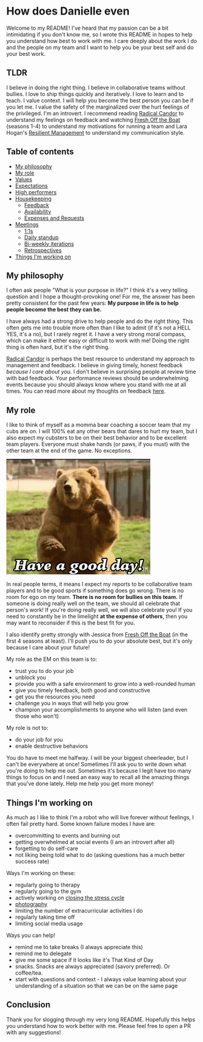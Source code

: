# How does Danielle even

Welcome to my README! I've heard that my passion can be a bit intimidating if you don't know me, so I wrote this README in hopes to help you understand how best to work with me. I care deeply about the work I do and the people on my team and I want to help you be your best self and do your best work.

## TLDR
I believe in doing the right thing. I believe in collaborative teams without bullies. I love to ship things quickly and iteratively. I love to learn and to teach. I value context. I will help you become the best person you can be if you let me. I value the safety of the marginalized over the hurt feelings of the privileged. I'm an introvert. I recommend reading [Radical Candor](https://www.blinkist.com/en/books/radical-candor-en/) to understand my feelings on feedback and watching [Fresh Off the Boat](https://en.wikipedia.org/wiki/Fresh_Off_the_Boat) (seasons 1-4) to understand my motivations for running a team and Lara Hogan's [Resilient Management](https://abookapart.com/products/resilient-management) to understand my communication style.

## Table of contents
- [My philosophy](#my-philosophy)
- [My role](#my-role)
- [Values](docs/values.md)
- [Expectations](docs/expectations.md)
- [High performers](docs/high-performers.md)
- [Housekeeping](docs/housekeeping.md)
  - [Feedback](docs/housekeeping.md#feedback)
  - [Availability](docs/housekeeping.md#availability)
  - [Expenses and Requests](docs/housekeeping.md#expenses-and-requests)
- [Meetings](docs/meetings.md)
  - [1:1s](docs/meetings.md#11s)
  - [Daily standup](docs/meetings.md#daily-standup)
  - [Bi-weekly iterations](docs/meetings.md#biweekly-iterations)
  - [Retrospectives](docs/meetings.md#retrospectives)
- [Things I'm working on](#things-im-working-on)

## My philosophy

I often ask people "What is your purpose in life?" I think it's a very telling question and I hope a thought-provoking one! For me, the answer has been pretty consistent for the past few years: **My purpose in life is to help people become the best they can be.**

I have always had a strong drive to help people and do the right thing. This often gets me into trouble more often than I like to admit (if it's not a HELL YES, it's a no), but I rarely regret it. I have a very strong moral compass, which can make it either easy or difficult to work with me! Doing the right thing is often hard, but it's the right thing.

[Radical Candor](https://www.blinkist.com/en/books/radical-candor-en/) is perhaps the best resource to understand my approach to management and feedback. I believe in giving timely, honest feedback _because I care about you._ I don't believe in surprising people at review time with bad feedback. Your performance reviews should be underwhelming events because you should always know where you stand with me at all times. You can read more about my thoughts on feedback [here](https://medium.com/@tsunamino/setting-goals-with-your-engineers-that-dont-completely-suck-cb76b87e4275).

## My role

I like to think of myself as a momma bear coaching a soccer team that my cubs are on. I will 100% eat any other bears that dares to hurt my team, but I also expect my cubsters to be on their best behavior and to be excellent team players. Everyone must shake hands (or paws, if you must) with the other team at the end of the game. No exceptions.

![obligatory bear gif](bear.gif)

In real people terms, it means I expect my reports to be collaborative team players and to be good sports if something does go wrong. There is no room for ego on my team. **There is no room for bullies on this team.** If someone is doing really well on the team, we should all celebrate that person's work! If you're doing really well, we will also celebrate you! If you need to constantly be in the limelight **at the expense of others**, then you may want to reconsider if this is the best fit for you.

I also identify pretty strongly with Jessica from [Fresh Off the Boat](https://en.wikipedia.org/wiki/Fresh_Off_the_Boat) (in the first 4 seasons at least). I'll push you to do your absolute best, but it's only because I care about your future!

My role as the EM on this team is to:

- trust you to do your job
- unblock you
- provide you with a safe environment to grow into a well-rounded human
- give you timely feedback, both good and constructive
- get you the resources you need
- challenge you in ways that will help you grow
- champion your accomplishments to anyone who will listen (and even those who won't)

My role is not to:

- do your job for you
- enable destructive behaviors

You do have to meet me halfway. I will be your biggest cheerleader, but I can't be everywhere at once! Sometimes I'll ask you to write down what you're doing to help me out. Sometimes it's because I legit have too many things to focus on and I need an easy way to recall all the amazing things that you've done lately. Help me help you get more money!


## Things I'm working on

As much as I like to think I'm a robot who will live forever without feelings, I often fail pretty hard. Some known failure modes I have are:

- overcommitting to events and burning out
- getting overwhelmed at social events (I am an introvert after all)
- forgetting to do self-care
- not liking being told what to do (asking questions has a much better success rate)

Ways I'm working on these:
- regularly going to therapy
- regularly going to the gym
- actively working on [closing the stress cycle](https://www.amazon.com/Burnout-Secret-Unlocking-Stress-Cycle-ebook/dp/B07DT4GW16/ref=tmm_kin_swatch_0?_encoding=UTF8&qid=1567181581&sr=8-1)
- [photography](https://instagram.com/danielleleongphoto)
- limiting the number of extracurricular activities I do
- regularly taking time off
- limiting social media usage

Ways you can help!
- remind me to take breaks (I always appreciate this)
- remind me to delegate
- give me some space if it looks like it's That Kind of Day
- snacks. Snacks are always appreciated (savory preferred). Or coffee/tea.
- start with questions and context - I always value learning about your understanding of a situation so that we can be on the same page

## Conclusion

Thank you for slogging through my very long README. Hopefully this helps you understand how to work better with me. Please feel free to open a PR with any suggestions!

